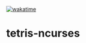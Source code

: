 [![wakatime](https://wakatime.com/badge/user/776bfb0e-9b7f-4416-832f-13ee7086367f/project/2f838ef4-5d99-4096-8e9a-6208995d035b.svg)](https://wakatime.com/badge/user/776bfb0e-9b7f-4416-832f-13ee7086367f/project/2f838ef4-5d99-4096-8e9a-6208995d035b)
# tetris-ncurses
